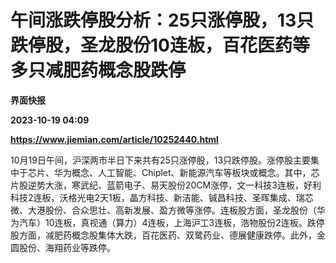 # 午间涨跌停股分析：25只涨停股，13只跌停股，圣龙股份10连板，百花医药等多只减肥药概念股跌停
**界面快报**

**2023-10-19 04:09**

**https://www.jiemian.com/article/10252440.html**

10月19日午间，沪深两市半日下来共有25只涨停股，13只跌停股。涨停股主要集中于芯片、华为概念、人工智能、Chiplet、新能源汽车等板块或概念。其中，芯片股逆势大涨，寒武纪、蓝箭电子、易天股份20CM涨停，文一科技3连板，好利科技2连板，沃格光电2天1板，晶方科技、新洁能、铖昌科技、圣晖集成、瑞芯微、大港股份、合众思壮、高新发展、盈方微等涨停。连板股方面，圣龙股份（华为汽车）10连板，真视通（算力）4连板，上海沪工3连板，浩物股份2连板。跌停股方面，减肥药概念股集体大跌，百花医药、双鹭药业、德展健康跌停。此外，金圆股份、海翔药业等跌停。
